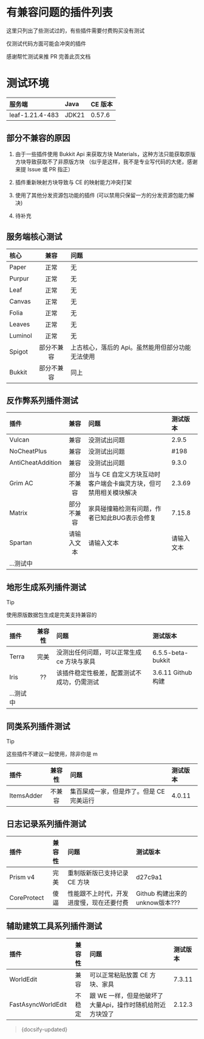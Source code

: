 # 有兼容问题的插件列表

这里只列出了些测试过的，有些插件需要付费购买没有测试

仅测试代码方面可能会冲突的插件

感谢帮忙测试来推 PR 完善此页文档

# 测试环境

| 服务端           | Java      | CE 版本      |
| :---             | :---     | :---         |
| leaf-1.21.4-483  | JDK21    | 0.57.6       |

## 部分不兼容的原因

1. 由于一些插件使用 Bukkit Api 来获取方块 Materials，这种方法只能获取原版方块导致获取不了非原版方块
（似乎是这样，我不是专业写代码的大佬，感谢来提 Issue 或 PR 指正）

1. 插件重新映射方块导致与 CE 的映射能力冲突打架

1. 使用了其他分发资源包功能的插件 (可以禁用只保留一方的分发资源包能力解决)

1. 待补充

## 服务端核心测试

| 核心        | 兼容        | 问题    |
| :---        | :---:       | :---   |
| Paper       | 正常        | 无 |
| Purpur      | 正常        | 无 |
| Leaf        | 正常        | 无 |
| Canvas      | 正常        | 无 |
| Folia       | 正常        | 无 |
| Leaves      | 正常        | 无 |
| Luminol     | 正常        | 无 |
| Spigot      | 部分不兼容   | 上古核心，落后的 Api。虽然能用但部分功能无法使用 |
| Bukkit      | 部分不兼容   | 同上 |

## 反作弊系列插件测试

| 插件        | 兼容         | 问题                                                                 | 测试版本     |
| :---        | :---:       | :---                                                                 | :---        |
| Vulcan      | 兼容         | 没测试出问题                                                          | 2.9.5      |
| NoCheatPlus | 兼容         | 没测试出问题                                                          | #198       |
| AntiCheatAddition | 兼容   | 没测试出问题                                                          | 9.3.0      |
| Grim AC     | 部分不兼容   | 当与 CE 自定义方块互动时客户端会卡幽灵方块，但可禁用相关模块解决           | 2.3.69     |
| Matrix      | 部分不兼容   | 家具碰撞箱检测有问题，作者已知此BUG表示会修复                            | 7.15.8     |
| Spartan     | 请输入文本   | 请输入文本                                                            | 请输入文本  |
| ...测试中

## 地形生成系列插件测试

> [!TIP]
> 使用原版数据包生成是完美支持兼容的

| 插件          | 兼容性           | 问题                                           | 测试版本             |
| :---          | :---:           | :---                                           | :---                |
| Terra         | 完美            | 没测出任何问题，可以正常生成 ce 方块与家具         | 6.5.5-beta-bukkit   |
| Iris          | ??              | 该插件稳定性极差，配置测试不成功，仍需测试         | 3.6.11 Github构建    |
| ...测试中

## 同类系列插件测试

> [!TIP]
> 这些插件不建议一起使用，除非你是 m

| 插件           | 兼容性         | 问题                                               | 测试版本         |
| :---           | :---:         | :---                                               | :---            |
| ItemsAdder     | 不兼容         | 集百屎成一家，但是炸了。但是 CE 完美运行              | 4.0.11          |

## 日志记录系列插件测试

| 插件            | 兼容性         | 问题                                               | 测试版本                   |
| :---            | :---:         | :---                                               | :---                      |
| Prism v4        | 完美          | 重制版新版已支持记录 CE 方块                         | d27c9a1                    |
| CoreProtect     | 傻逼          | 性能跟不上时代，开发进度慢，现在还要付费               | Github 构建出来的 unknow版本??? |

## 辅助建筑工具系列插件测试

| 插件            | 兼容性         | 问题                                                  | 测试版本                   |
| :---            | :---:         | :---                                                  | :---                      |
| WorldEdit       | 兼容          | 可以正常粘贴放置 CE 方块、家具                           | 7.3.11                    |
| FastAsyncWorldEdit | 不稳定     | 跟 WE 一样，但是他破坏了大量Api，操作时随机给附近方块毁了  | 2.12.3                    |

> {docsify-updated}